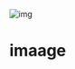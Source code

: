 ![img](https://user-images.githubusercontent.com/93557792/139754840-1561a148-a56a-46de-b52a-2b8a27ed67bb.jpg)
# imaage
